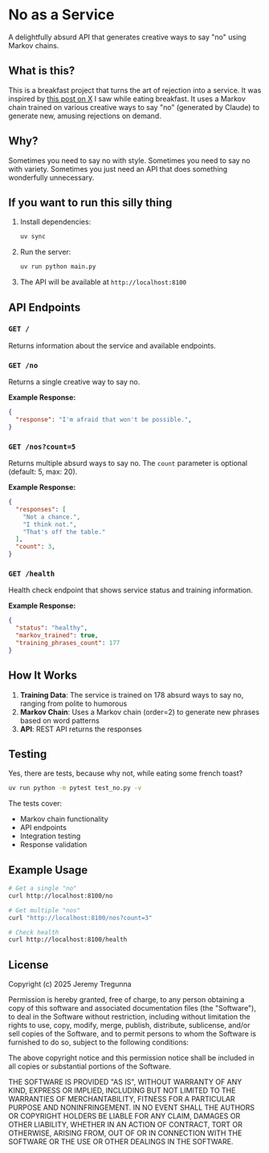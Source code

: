 # No as a Service

A delightfully absurd API that generates creative ways to say "no" using Markov chains.

## What is this?

This is a breakfast project that turns the art of rejection into a service. It was inspired by [this post on X](https://twitter.com/GithubProjects/status/1949512800138563883) I saw while eating breakfast.
It uses a Markov chain trained on various creative ways to say "no" (generated by Claude) to generate new, amusing rejections on demand.

## Why?

Sometimes you need to say no with style.
Sometimes you need to say no with variety.
Sometimes you just need an API that does something wonderfully unnecessary.

## If you want to run this silly thing

1. Install dependencies:
   ```bash
   uv sync
   ```

2. Run the server:
   ```bash
   uv run python main.py
   ```

3. The API will be available at `http://localhost:8100`

## API Endpoints

### `GET /`
Returns information about the service and available endpoints.

### `GET /no`
Returns a single creative way to say no.

**Example Response:**
```json
{
  "response": "I'm afraid that won't be possible.",
}
```

### `GET /nos?count=5`
Returns multiple absurd ways to say no. The `count` parameter is optional (default: 5, max: 20).

**Example Response:**
```json
{
  "responses": [
    "Not a chance.",
    "I think not.",
    "That's off the table."
  ],
  "count": 3,
}
```

### `GET /health`
Health check endpoint that shows service status and training information.

**Example Response:**
```json
{
  "status": "healthy",
  "markov_trained": true,
  "training_phrases_count": 177
}
```

## How It Works

1. **Training Data**: The service is trained on 178 absurd ways to say no, ranging from polite to humorous
2. **Markov Chain**: Uses a Markov chain (order=2) to generate new phrases based on word patterns
3. **API**: REST API returns the responses

## Testing

Yes, there are tests, because why not, while eating some french toast?

```bash
uv run python -m pytest test_no.py -v
```

The tests cover:
- Markov chain functionality
- API endpoints
- Integration testing
- Response validation

## Example Usage

```bash
# Get a single "no"
curl http://localhost:8100/no

# Get multiple "nos"
curl "http://localhost:8100/nos?count=3"

# Check health
curl http://localhost:8100/health
```

## License

Copyright (c) 2025 Jeremy Tregunna

Permission is hereby granted, free of charge, to any person obtaining a copy of this software and associated documentation files (the "Software"), to deal in the Software without restriction, including without limitation the rights to use, copy, modify, merge, publish, distribute, sublicense, and/or sell copies of the Software, and to permit persons to whom the Software is furnished to do so, subject to the following conditions:

The above copyright notice and this permission notice shall be included in all copies or substantial portions of the Software.

THE SOFTWARE IS PROVIDED "AS IS", WITHOUT WARRANTY OF ANY KIND, EXPRESS OR IMPLIED, INCLUDING BUT NOT LIMITED TO THE WARRANTIES OF MERCHANTABILITY, FITNESS FOR A PARTICULAR PURPOSE AND NONINFRINGEMENT. IN NO EVENT SHALL THE AUTHORS OR COPYRIGHT HOLDERS BE LIABLE FOR ANY CLAIM, DAMAGES OR OTHER LIABILITY, WHETHER IN AN ACTION OF CONTRACT, TORT OR OTHERWISE, ARISING FROM, OUT OF OR IN CONNECTION WITH THE SOFTWARE OR THE USE OR OTHER DEALINGS IN THE SOFTWARE.

